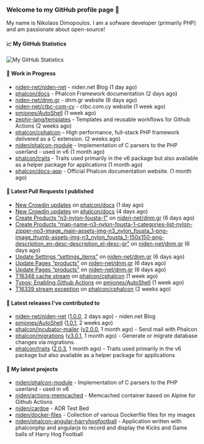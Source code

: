 ### Welcome to my GitHub profile page 👋

My name is Nikolaos Dimopoulos. I am a sofware developer (primarily PHP) and am passionate about open-source!

#### 📈 My GitHub Statistics

![My GitHub Statistics](https://github-readme-stats.vercel.app/api?username=niden&show_icons=true&count_private=true&hide_title=true&theme=transparent)

#### 👷 Work in Progress

- [niden-net/niden-net](https://github.com/niden-net/niden-net) - niden.net Blog (1 day ago)
- [phalcon/docs](https://github.com/phalcon/docs) - Phalcon Framework documentation (2 days ago)
- [niden-net/dnm.gr](https://github.com/niden-net/dnm.gr) - dnm.gr website (6 days ago)
- [niden-net/ctbc-com-cy](https://github.com/niden-net/ctbc-com-cy) - ctbc.com.cy website (1 week ago)
- [pmjones/AutoShell](https://github.com/pmjones/AutoShell) (1 week ago)
- [zephir-lang/templates](https://github.com/zephir-lang/templates) - Templates and reusable workflows for Github Actions (2 weeks ago)
- [phalcon/cphalcon](https://github.com/phalcon/cphalcon) - High performance, full-stack PHP framework delivered as a C extension. (2 weeks ago)
- [niden/phalcon-module](https://github.com/niden/phalcon-module) - Implementation of C parsers to the PHP userland - used in v6 (1 month ago)
- [phalcon/traits](https://github.com/phalcon/traits) - Traits used primarily in the v6 package but also available as a helper package for applications (1 month ago)
- [phalcon/docs-app](https://github.com/phalcon/docs-app) - Official Phalcon documentation website. (1 month ago)

#### 🔨 Latest Pull Requests I published

- [New Crowdin updates](https://github.com/phalcon/docs/pull/3143) on [phalcon/docs](https://github.com/phalcon/docs) (1 day ago)
- [New Crowdin updates](https://github.com/phalcon/docs/pull/3140) on [phalcon/docs](https://github.com/phalcon/docs) (4 days ago)
- [Create Products “n3-nylon-fousta-1”](https://github.com/niden-net/dnm.gr/pull/5) on [niden-net/dnm.gr](https://github.com/niden-net/dnm.gr) (6 days ago)
- [Create Products “map-name-n3-nylon-fousta-1-categories-list-nylon-zipper-no3-image_main-assets-img-n3_nylon_fousta_1-png-image_thumb-assets-img-n3_nylon_fousta_1-150x150-png-description_en-desc-description_el-desc-gr”](https://github.com/niden-net/dnm.gr/pull/4) on [niden-net/dnm.gr](https://github.com/niden-net/dnm.gr) (6 days ago)
- [Update Settings “settings_items”](https://github.com/niden-net/dnm.gr/pull/3) on [niden-net/dnm.gr](https://github.com/niden-net/dnm.gr) (6 days ago)
- [Update Pages “products”](https://github.com/niden-net/dnm.gr/pull/2) on [niden-net/dnm.gr](https://github.com/niden-net/dnm.gr) (6 days ago)
- [Update Pages “products”](https://github.com/niden-net/dnm.gr/pull/1) on [niden-net/dnm.gr](https://github.com/niden-net/dnm.gr) (6 days ago)
- [T16348 cache stream](https://github.com/phalcon/cphalcon/pull/16349) on [phalcon/cphalcon](https://github.com/phalcon/cphalcon) (1 week ago)
- [Typos; Enabling Github Actions](https://github.com/pmjones/AutoShell/pull/12) on [pmjones/AutoShell](https://github.com/pmjones/AutoShell) (1 week ago)
- [T16339 stream exception](https://github.com/phalcon/cphalcon/pull/16347) on [phalcon/cphalcon](https://github.com/phalcon/cphalcon) (2 weeks ago)

#### 🔭 Latest releases I've contributed to

- [niden-net/niden-net](https://github.com/niden-net/niden-net) ([1.0.0](https://github.com/niden-net/niden-net/releases/tag/1.0.0), 2 days ago) - niden.net Blog
- [pmjones/AutoShell](https://github.com/pmjones/AutoShell) ([1.0.1](https://github.com/pmjones/AutoShell/releases/tag/1.0.1), 2 weeks ago)
- [phalcon/incubator-mailer](https://github.com/phalcon/incubator-mailer) ([v2.0.0](https://github.com/phalcon/incubator-mailer/releases/tag/v2.0.0), 1 month ago) - Send mail with Phalcon
- [phalcon/migrations](https://github.com/phalcon/migrations) ([v3.0.1](https://github.com/phalcon/migrations/releases/tag/v3.0.1), 1 month ago) - Generate or migrate database changes via migrations.
- [phalcon/traits](https://github.com/phalcon/traits) ([2.0.3](https://github.com/phalcon/traits/releases/tag/2.0.3), 1 month ago) - Traits used primarily in the v6 package but also available as a helper package for applications

#### 🌱 My latest projects

- [niden/phalcon-module](https://github.com/niden/phalcon-module) - Implementation of C parsers to the PHP userland - used in v6
- [niden/actions-memcached](https://github.com/niden/actions-memcached) - Memcached container based on Alpine for Github Actions
- [niden/cardoe](https://github.com/niden/cardoe) - ADR Test Bed
- [niden/docker-files](https://github.com/niden/docker-files) - Collection of various Dockerfile files for my images
- [niden/phalcon-angular-harryhogfootball](https://github.com/niden/phalcon-angular-harryhogfootball) - Application written with phalconphp and angularjs to record and display the Kicks and Game balls of Harry Hog Football


